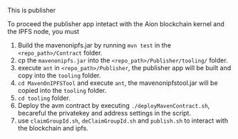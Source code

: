 This is publisher

To proceed the publisher app intetact with the Aion blockchain kernel and the IPFS node, you must 

1. Build the mavenonipfs.jar by running `mvn test` in the `<repo_path>/Contract` folder.
2. cp the `mavenonipfs.jar` into the `<repo_path>/Publisher/tooling/` folder.
3. execute `ant` in `<repo_path>/Publisher`, the publisher app will be built and copy into the `tooling` folder.
4. `cd MavenOnIPFSTool` and execute `ant`, the mavenonipfstool.jar will be copied into the `tooling` folder.
5. `cd tooling` folder.
6. Deploy the avm contract by executing `./deployMavenContract.sh`, becareful the privatekey and address settings in the script.
7. use `claimGroupId.sh`, `deClaimGroupId.sh` and `publish.sh` to interact with the blockchain and ipfs.
